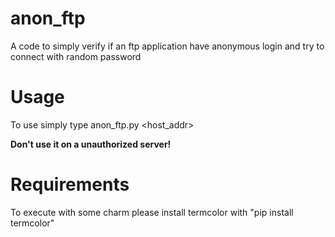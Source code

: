 # anon_ftp
A code to simply verify if an ftp application have anonymous login and try to connect with random password

# Usage
To use simply type anon_ftp.py <host_addr>

**Don't use it on a unauthorized server!**

# Requirements
To execute with some charm please install termcolor with "pip install termcolor"
